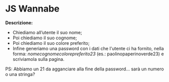 # JS Wannabe

**Descrizione:**

- Chiediamo all’utente il suo nome;
- Poi chiediamo il suo cognome;
- Poi chiediamo il suo colore preferito;
- Infine generiamo una password con i dati che l'utente ci ha fornito, nella forma: *nomecognomecolorepreferito23* (es.: paolinopaperinoverde23) e scriviamola sulla pagina.


PS: Abbiamo un 21 da agganciare alla fine della password... sarà un numero o una stringa?